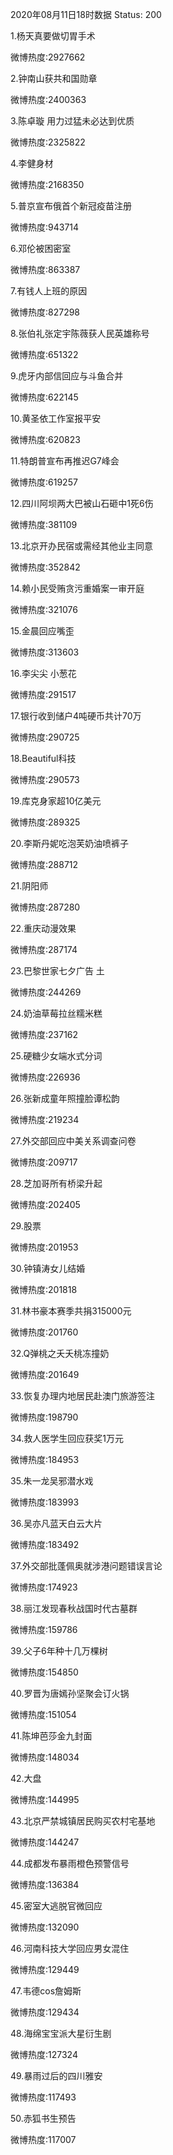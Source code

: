 2020年08月11日18时数据
Status: 200

1.杨天真要做切胃手术

微博热度:2927662

2.钟南山获共和国勋章

微博热度:2400363

3.陈卓璇 用力过猛未必达到优质

微博热度:2325822

4.李健身材

微博热度:2168350

5.普京宣布俄首个新冠疫苗注册

微博热度:943714

6.邓伦被困密室

微博热度:863387

7.有钱人上班的原因

微博热度:827298

8.张伯礼张定宇陈薇获人民英雄称号

微博热度:651322

9.虎牙内部信回应与斗鱼合并

微博热度:622145

10.黄圣依工作室报平安

微博热度:620823

11.特朗普宣布再推迟G7峰会

微博热度:619257

12.四川阿坝两大巴被山石砸中1死6伤

微博热度:381109

13.北京开办民宿或需经其他业主同意

微博热度:352842

14.赖小民受贿贪污重婚案一审开庭

微博热度:321076

15.金晨回应嘴歪

微博热度:313603

16.李尖尖 小葱花

微博热度:291517

17.银行收到储户4吨硬币共计70万

微博热度:290725

18.Beautiful科技

微博热度:290573

19.库克身家超10亿美元

微博热度:289325

20.李斯丹妮吃泡芙奶油喷裤子

微博热度:288712

21.阴阳师

微博热度:287280

22.重庆动漫效果

微博热度:287174

23.巴黎世家七夕广告 土

微博热度:244269

24.奶油草莓拉丝糯米糕

微博热度:237162

25.硬糖少女端水式分词

微博热度:226936

26.张新成童年照撞脸谭松韵

微博热度:219234

27.外交部回应中美关系调查问卷

微博热度:209717

28.芝加哥所有桥梁升起

微博热度:202405

29.股票

微博热度:201953

30.钟镇涛女儿结婚

微博热度:201818

31.林书豪本赛季共捐315000元

微博热度:201760

32.Q弹桃之夭夭桃冻撞奶

微博热度:201649

33.恢复办理内地居民赴澳门旅游签注

微博热度:198790

34.救人医学生回应获奖1万元

微博热度:184953

35.朱一龙吴邪潜水戏

微博热度:183993

36.吴亦凡蓝天白云大片

微博热度:183492

37.外交部批蓬佩奥就涉港问题错误言论

微博热度:174923

38.丽江发现春秋战国时代古墓群

微博热度:159786

39.父子6年种十几万棵树

微博热度:154850

40.罗晋为唐嫣孙坚聚会订火锅

微博热度:151054

41.陈坤芭莎金九封面

微博热度:148034

42.大盘

微博热度:144995

43.北京严禁城镇居民购买农村宅基地

微博热度:144247

44.成都发布暴雨橙色预警信号

微博热度:136384

45.密室大逃脱官微回应

微博热度:132090

46.河南科技大学回应男女混住

微博热度:129449

47.韦德cos詹姆斯

微博热度:129434

48.海绵宝宝派大星衍生剧

微博热度:127324

49.暴雨过后的四川雅安

微博热度:117493

50.赤狐书生预告

微博热度:117007

